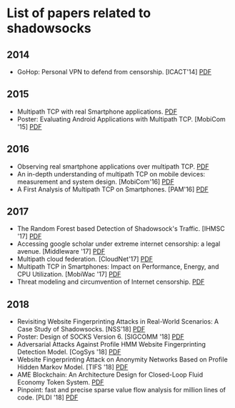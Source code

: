 # List of papers related to shadowsocks

## 2014

* GoHop: Personal VPN to defend from censorship. [ICACT'14] [PDF](http://icact.org/upload/2014/0096/20140096_finalpaper.pdf)

## 2015

* Multipath TCP with real Smartphone applications. [PDF](https://dial.uclouvain.be/memoire/ucl/en/object/thesis:366/datastream/PDF_01/view)
* Poster: Evaluating Android Applications with Multipath TCP. [MobiCom '15] [PDF](https://inl.info.ucl.ac.be/system/files/mobicom2015.pdf)

## 2016

* Observing real smartphone applications over multipath TCP. [PDF](https://inl.info.ucl.ac.be/system/files/ieee_communications2016.pdf)
* An in-depth understanding of multipath TCP on mobile devices: measurement and system design. [MobiCom'16] [PDF](https://dl.acm.org/citation.cfm?id=2973769)
* A First Analysis of Multipath TCP on Smartphones. [PAM'16] [PDF](https://dial.uclouvain.be/downloader/downloader.php?pid=boreal:171195&datastream=PDF_01)

## 2017

* The Random Forest based Detection of Shadowsock's Traffic. [IHMSC '17] [PDF](https://www.directory-root.com/wp-content/uploads/2018/02/Shadowsocks-Sniffing.pdf)
* Accessing google scholar under extreme internet censorship: a legal avenue. [Middleware '17] [PDF](http://www.greenorbs.org/people/lzh/papers/[Middleware'17]%20ScholarCloud.pdf)
* Multipath cloud federation. [CloudNet'17] [PDF](https://research.aalto.fi/files/17110121/EuCNC_extension.pdf)
* Multipath TCP in Smartphones: Impact on Performance, Energy, and CPU Utilization. [MobiWac '17] [PDF](https://cse.buffalo.edu/faculty/dimitrio/publications/mobiwac17.pdf)
* Threat modeling and circumvention of Internet censorship. [PDF](https://cloudfront.escholarship.org/dist/prd/content/qt0bh5c50p/qt0bh5c50p.pdf)

## 2018

* Revisiting Website Fingerprinting Attacks in Real-World Scenarios: A Case Study of Shadowsocks. [NSS'18] [PDF](https://link.springer.com/chapter/10.1007/978-3-030-02744-5_24)
* Poster: Design of SOCKS Version 6. [SIGCOMM '18] [PDF](https://dl.acm.org/citation.cfm?id=3234212)
* Adversarial Attacks Against Profile HMM Website Fingerprinting Detection Model. [CogSys '18] [PDF](https://www.sciencedirect.com/science/article/pii/S1389041718309446)
* Website Fingerprinting Attack on Anonymity Networks Based on Profile Hidden Markov Model. [TIFS '18] [PDF](https://ieeexplore.ieee.org/abstract/document/8067534)
* AME Blockchain: An Architecture Design for Closed-Loop Fluid Economy Token System. [PDF](https://arxiv.org/pdf/1812.08017)
* Pinpoint: fast and precise sparse value flow analysis for million lines of code. [PLDI '18] [PDF](http://www.cs.ust.hk/~charlesz/pinpoint.pdf)
